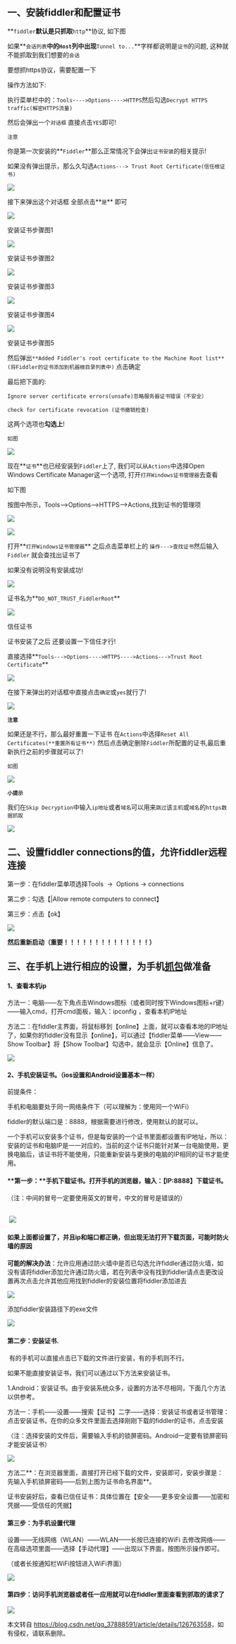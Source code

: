  

一、安装fiddler和配置证书
----------------

**`fiddler`**默认是只抓取**`http`**协议, 如下图

如果**`会话列表`**中的`Host`列中出现**`Tunnel to...`**字样都说明是`证书`的问题, 这种就不能抓取到我们想要的`会话`

要想抓https协议，需要配置一下

操作方法如下:

执行菜单栏中的：`Tools---->Options---->HTTPS`然后勾选`Decrypt HTTPS traffic(解密HTTPS流量)`

然后会弹出一个`对话框` 直接点击`YES`即可!

`注意`

你是第一次安装的**`Fiddler`**那么正常情况下会弹出`证书安装`的相关提示!

如果没有弹出提示，那么久勾选`Actions---> Trust Root Certificate(信任根证书)`

![](https://i-blog.csdnimg.cn/blog_migrate/0e428fe3c9872cda28a7a2dcd12b4ed8.png)

接下来弹出这个对话框 全部点击**`是`** 即可 

![](https://i-blog.csdnimg.cn/blog_migrate/5077329fe0885e730d47cdf499358ce1.png)

安装证书步骤图1

![](https://i-blog.csdnimg.cn/blog_migrate/de769ae5dd1ae406905237b81df3191c.png)

安装证书步骤图2

![](https://i-blog.csdnimg.cn/blog_migrate/2210a439e954ade0011c07210b072a5f.png)

安装证书步骤图3

![](https://i-blog.csdnimg.cn/blog_migrate/349920662eafe5b62d5b2b31c98b4b08.png)

安装证书步骤图4

![](https://i-blog.csdnimg.cn/blog_migrate/45509cd2d2f006ee5fc6d56ba7530e3e.png)

安装证书步骤图5

然后弹出`**Added Fiddler's root certificate to the Machine Root list**(将Fiddler的证书添加到机器根目录列表中)` 点击确定

最后把下面的:

`Ignore server certificate errors(unsafe)忽略服务器证书错误（不安全）`

`check for certificate revocation (证书撤销检查)`

这两个选项也**勾选上**!

`如图`

![](https://i-blog.csdnimg.cn/blog_migrate/1c89818fd8374e0447739e415ca2b170.png)

现在**`证书`**也已经安装到`Fiddler`上了, 我们可以从`Actions`中选择Open Windows Certificate Manager这一个选项, 打开`打开Windows证书管理器`去查看

如下图

按图中所示，Tools–>Options–>HTTPS–>Actions,找到证书的管理项

![](https://i-blog.csdnimg.cn/blog_migrate/326be6e90d4b8c269f713e07611dc3fb.png)

![](https://i-blog.csdnimg.cn/blog_migrate/7df2a1edfa5838be59624c2e5ae7f5bc.png)

打开**`打开Windows证书管理器`** 之后点击菜单栏上的 `操作--->查找证书`然后输入`Fiddler` 就会查找出证书了

如果没有说明没有安装成功!

![](https://i-blog.csdnimg.cn/blog_migrate/3255541e8cdbfae825b3c3ed6d71ee20.gif)

证书名为**`DO_NOT_TRUST_FiddlerRoot`**

![](https://i-blog.csdnimg.cn/blog_migrate/2dab8f3d3d1a5eef36d702663ec956b5.png)

信任证书

证书安装了之后 还要设置一下信任才行!

直接选择**`Tools--->Options---->HTTPS---->Actions--->Trust Root Certificate`**

![](https://i-blog.csdnimg.cn/blog_migrate/283da57bc9934908c531e6de37caf767.png)

在接下来弹出的对话框中直接点击`确定`或`yes`就行了!

![](https://i-blog.csdnimg.cn/blog_migrate/d6dcd66d09be68bb4e32932ca247efd8.png)

**`注意`**

如果还是不行，那么最好重置一下证书 在`Actions`中选择`Reset All Certificates(**重置所有证书**)` 然后点击确定删除`Fiddler`所配置的证书,最后重新执行之前的步骤就可以了!

`如图`

![](https://i-blog.csdnimg.cn/blog_migrate/5753aa2590dfd7e00fef26127a36c591.png)

**`小提示`**

我们在`Skip Decryption`中输入`ip地址`或者`域名`可以用来`跳过`该`主机`或`域名`的`https数据抓取`

![](https://i-blog.csdnimg.cn/blog_migrate/a3cc96b6214c477494525a2e9ee03a9e.png)

二、设置fiddler connections的值，允许fiddler远程连接
---------------------------------------

第一步：在fiddler菜单项选择Tools  ->  Options -> connections

第二步：勾选【|Allow remote computers to connect】

第三步：点击【ok】

![](https://i-blog.csdnimg.cn/blog_migrate/1e80dcb01b29abe3fc4eadd170b7c99f.png)

**然后重新启动（重要！！！！！！！！！！！！！！）**

**三、在手机上进行相应的设置，为手机[抓包](https://so.csdn.net/so/search?q=%E6%8A%93%E5%8C%85&spm=1001.2101.3001.7020 "抓包")做准备**
-------------------------------------------------------------------------------------------------------------

#### 1、查看本机ip

方法一：电脑——左下角点击Windows图标（或者同时按下Windows图标+r键）——输入cmd，打开cmd面板，输入：ipconfig ，查看本机IP地址

方法二：在fiddler主界面，将鼠标移到【online】上面，就可以查看本地的IP地址了，如果你的fiddler没有显示【online】，可以通过【fiddler菜单——View——Show Toolbar】将【Show Toolbar】勾选中，就会显示【Online】信息了。

![](https://i-blog.csdnimg.cn/blog_migrate/38b2a8adbdd98e3e8bfb0f07a5fa64f7.png)

#### 2、手机安装证书。（ios设置和Android设置基本一样）

前提条件：

手机和电脑要处于同一网络条件下（可以理解为：使用同一个WiFi）

fiddler的默认端口是：8888，根据需要进行修改，使用默认的就可以。

一个手机可以安装多个证书，但是每安装的一个证书里面都设置有IP地址，所以：安装的证书和电脑IP是一一对应的，当前的这个证书只能针对某一台电脑使用，更换电脑后，该证书将不能使用，只能重新安装与更换的电脑的IP相同的证书才能使用。

#### **第一步：**手机下载证书。打开手机的浏览器，输入：【IP:8888】下载证书。

（注：中间的冒号一定要使用英文的冒号，中文的冒号是错误的）  
 

 ![](https://i-blog.csdnimg.cn/blog_migrate/961549a252b6d4f1364cd197d0c5f97b.png)

#### 如果上面都设置了，并且ip和端口都正确，但出现无法打开下载页面，可能时防火墙的原因

**可能的解决办法**：允许应用通过防火墙中是否已勾选允许fiddler通过防火墙，如没有请将fiddler添加允许通过防火墙，若在列表中没有找到fiddler请点击更改设置再次点击允许其他应用找到fiddler的安装位置将fiddler添加进去

![](https://i-blog.csdnimg.cn/blog_migrate/9bc7fb3b737df87b384b2f4512d7df15.png)

添加fiddler安装路径下的exe文件

![](https://i-blog.csdnimg.cn/blog_migrate/9dbc3b0b41b4ed29090f11d627df416c.png) 

#### 第二步：安装证书.

 有的手机可以直接点击已下载的文件进行安装，有的手机则不行。

如果不能直接安装证书，我们可以通过以下方法来安装证书。

1.Android：安装证书。由于安装系统众多，设置的方法不尽相同，下面几个方法以供参考。

方法一：手机——设置——搜索【证书】二字——选择：安装证书或者证书管理：点击安装证书，在你的众多文件里面去选择刚刚下载的fiddler的证书，点击安装

（注：选择安装的文件后，需要输入手机的锁屏密码。Android一定要有锁屏密码才能安装证书）

![](https://i-blog.csdnimg.cn/blog_migrate/bc4335284fd76737c213373f06958191.png)

方法二**：在浏览器里面，直接打开已经下载的文件，安装即可，安装步骤是：先输入手机锁屏密码——后到上图为证书命名界面**。

证书安装好后，查看已信任证书：具体位置在【安全——更多安全设置——加密和凭据——受信任的凭据】

#### **第三步：为手机设置代理**

设置——无线网络（WLAN）——WLAN——长按已连接的WiFi 去修改网络——在高级选项里面——选择【手动代理】——出现以下界面，按图所示操作即可。

（或者长按通知栏WiFi按钮进入WiFi界面）

![](https://i-blog.csdnimg.cn/blog_migrate/c7d76b488ed32e1ec6ae8dfed847d936.png)

#### 第四步：访问手机浏览器或者任一应用就可以在fiddler里面查看到抓取的请求了

![](https://i-blog.csdnimg.cn/blog_migrate/4b93e31c257e54d3d1b9ebea8d24b332.png)

本文转自 <https://blog.csdn.net/qq_37888591/article/details/126763558>，如有侵权，请联系删除。